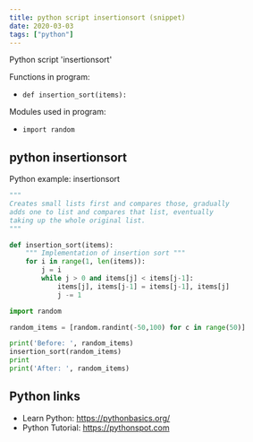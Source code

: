 ```yaml
---
title: python script insertionsort (snippet)
date: 2020-03-03
tags: ["python"]
---
```

Python script 'insertionsort'

Functions in program: 
* `def insertion_sort(items):`

Modules used in program: 
* `import random`

## python insertionsort

Python example: insertionsort

```python
"""
Creates small lists first and compares those, gradually
adds one to list and compares that list, eventually
taking up the whole original list.
"""

def insertion_sort(items):
	""" Implementation of insertion sort """
	for i in range(1, len(items)):
		j = i
		while j > 0 and items[j] < items[j-1]:
			items[j], items[j-1] = items[j-1], items[j]
			j -= 1

import random

random_items = [random.randint(-50,100) for c in range(50)]

print('Before: ', random_items)
insertion_sort(random_items)
print
print('After: ', random_items)

```

## Python links

- Learn Python: https://pythonbasics.org/
- Python Tutorial: https://pythonspot.com
